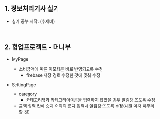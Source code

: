 ## 1. 정보처리기사 실기
- 실기 공부 시작. (수제비)

<br/>

## 2. 협업프로젝트 - 머니부
- MyPage
  - 소비금액에 따른 이모티콘 바로 반영되도록 수정
    - firebase 저장 경로 수정한 것에 맞춰 수정
    
- SettingPage
  - category
    - 카테고리명과 카테고리아이콘을 입력하지 않았을 경우 알림창 뜨도록 수정
  - 금액 입력 칸에 숫자 이외의 문자 입력시 알림창 뜨도록 수정(내일 마저 마무리 할 것)
